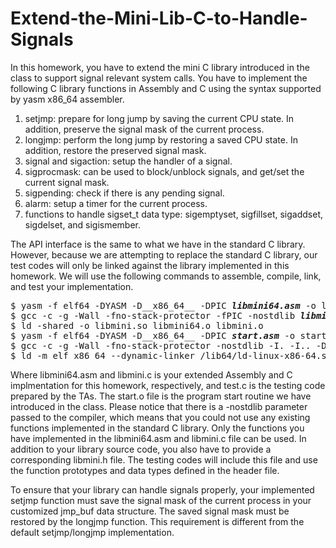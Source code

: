 # Extend-the-Mini-Lib-C-to-Handle-Signals
In this homework, you have to extend the mini C library introduced in the class to support signal relevant system calls. You have to implement the following C library functions in Assembly and C using the syntax supported by yasm x86_64 assembler.

  1. setjmp: prepare for long jump by saving the current CPU state. In addition, preserve the signal mask of the current process.
  2. longjmp: perform the long jump by restoring a saved CPU state. In addition, restore the preserved signal mask.
  3. signal and sigaction: setup the handler of a signal.
  4. sigprocmask: can be used to block/unblock signals, and get/set the current signal mask.
  5. sigpending: check if there is any pending signal.
  6. alarm: setup a timer for the current process.
  7. functions to handle sigset_t data type: sigemptyset, sigfillset, sigaddset, sigdelset, and sigismember.

The API interface is the same to what we have in the standard C library. However, because we are attempting to replace the standard C library, our test codes will only be linked against the library implemented in this homework. We will use the following commands to assemble, compile, link, and test your implementation.

<pre>
$ yasm -f elf64 -DYASM -D__x86_64__ -DPIC <b><i>libmini64.asm</i></b> -o libmini64.o
$ gcc -c -g -Wall -fno-stack-protector -fPIC -nostdlib <b><i>libmini.c</i></b>  
$ ld -shared -o libmini.so libmini64.o libmini.o
$ yasm -f elf64 -DYASM -D__x86_64__ -DPIC <b><i>start.asm</i></b> -o start.o
$ gcc -c -g -Wall -fno-stack-protector -nostdlib -I. -I.. -DUSEMINI <b><i>test.c</i></b>
$ ld -m elf_x86_64 --dynamic-linker /lib64/ld-linux-x86-64.so.2 -o test test.o start.o -L. -L.. -lmini
</pre>

Where libmini64.asm and libmini.c is your extended Assembly and C implmentation for this homework, respectively, and test.c is the testing code prepared by the TAs. The start.o file is the program start routine we have introduced in the class. Please notice that there is a -nostdlib parameter passed to the compiler, which means that you could not use any existing functions implemented in the standard C library. Only the functions you have implemented in the libmini64.asm and libmini.c file can be used. In addition to your library source code, you also have to provide a corresponding libmini.h file. The testing codes will include this file and use the function prototypes and data types defined in the header file.

To ensure that your library can handle signals properly, your implemented setjmp function must save the signal mask of the current process in your customized jmp_buf data structure. The saved signal mask must be restored by the longjmp function. This requirement is different from the default setjmp/longjmp implementation.

